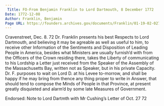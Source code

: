 ```yaml
---
 Title: FO-From Benjamin Franklin to Lord Dartmouth, 8 December 1772
Date: 1772-12-08
Author: Franklin, Benjamin
Page URL: https://founders.archives.gov/documents/Franklin/01-19-02-0275
---
```


Cravenstreet, Dec. 8. 72
Dr. Franklin presents his best Respects to Lord Dartmouth, and believing it may be agreable as well as useful to him, to receive other Information of the Sentiments and Disposition of Leading People in America, besides what Ministers are usually furnish’d with from the Officers of the Crown residing there, takes the Liberty of communicating to his Lordship a Letter just received from the Speaker of the Assembly of the Massachusetts Bay, written not as Speaker, but in his private Capacity. Dr. F. purposes to wait on Lord D. at his Levee to-morrow, and shall be happy if he may bring from thence any thing proper to write in Answer, that should tend to compose the Minds of People in that Province, at present greatly disquieted and alarm’d by some late Measures of Government.
 
Endorsed: Note to Lord Dartmth with Mr Cushing’s Letter of Oct. 27 72

